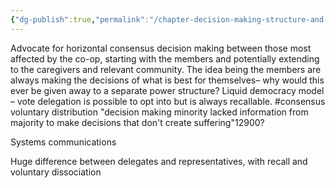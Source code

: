 ```yaml
---
{"dg-publish":true,"permalink":"/chapter-decision-making-structure-and-community-agreements/"}
---
```


Advocate for horizontal consensus decision making between those most affected by the co-op, starting with the members and potentially extending to the caregivers and relevant community. The idea being the members are always making the decisions of what is best for themselves– why would this ever be given away to a separate power structure? Liquid democracy model – vote delegation is possible to opt into but is always recallable. #consensus voluntary distribution "decision making minority lacked information from majority to make decisions that don't create suffering"12900? 

Systems communications

Huge difference between delegates and representatives, with recall and voluntary dissociation 